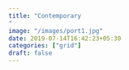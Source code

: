```yaml
---
title: "Contemporary
"
image: "/images/port1.jpg"
date: 2019-07-14T16:42:23+05:30
categories: ["grid"]
draft: false
---
```


